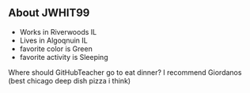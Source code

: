 ## About JWHIT99

- Works in Riverwoods IL
- Lives in Algoqnuin IL
- favorite color is Green
- favorite activity is Sleeping

Where should GitHubTeacher go to eat dinner?
I recommend Giordanos (best chicago deep dish pizza i think)
